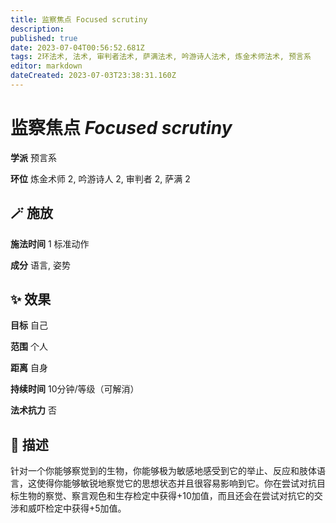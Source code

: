 ```yaml
---
title: 监察焦点 Focused scrutiny
description: 
published: true
date: 2023-07-04T00:56:52.681Z
tags: 2环法术, 法术, 审判者法术, 萨满法术, 吟游诗人法术, 炼金术师法术, 预言系
editor: markdown
dateCreated: 2023-07-03T23:38:31.160Z
---
```


# **监察焦点** *Focused scrutiny*

**学派** 预言系 

**环位** 炼金术师 2, 吟游诗人 2, 审判者 2, 萨满 2

## 🪄 施放

**施法时间** 1 标准动作

**成分** 语言, 姿势

## ✨ 效果 

**目标** 自己 

**范围** 个人

**距离** 自身  

**持续时间** 10分钟/等级（可解消） 

**法术抗力** 否

## 📖 描述

针对一个你能够察觉到的生物，你能够极为敏感地感受到它的举止、反应和肢体语言，这使得你能够敏锐地察觉它的思想状态并且很容易影响到它。你在尝试对抗目标生物的察觉、察言观色和生存检定中获得+10加值，而且还会在尝试对抗它的交涉和威吓检定中获得+5加值。
    